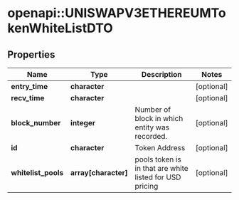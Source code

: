 # openapi::UNISWAPV3ETHEREUMTokenWhiteListDTO



## Properties
Name | Type | Description | Notes
------------ | ------------- | ------------- | -------------
**entry_time** | **character** |  | [optional] 
**recv_time** | **character** |  | [optional] 
**block_number** | **integer** | Number of block in which entity was recorded. | [optional] 
**id** | **character** | Token Address | [optional] 
**whitelist_pools** | **array[character]** | pools token is in that are white listed for USD pricing | [optional] 


